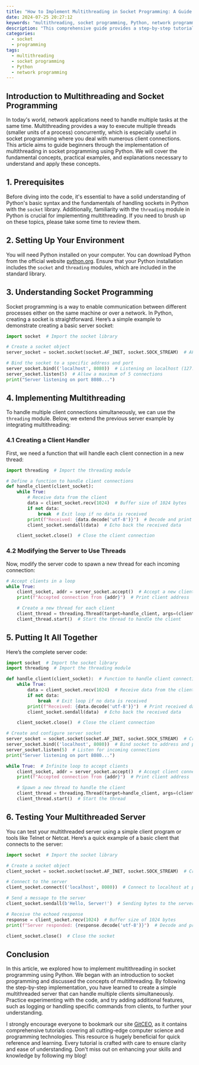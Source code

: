 ```yaml
---
title: "How to Implement Multithreading in Socket Programming: A Guide for Beginners"
date: 2024-07-25 20:27:12
keywords: "multithreading, socket programming, Python, network programming, beginner tutorial"
description: "This comprehensive guide provides a step-by-step tutorial on implementing multithreading in socket programming using Python. It covers fundamental concepts, detailed code examples, and practical usage scenarios for beginners interested in network programming. By the end of this article, readers will have a solid understanding of how to create multithreaded socket applications, which can handle multiple connections simultaneously. We will delve deep into the threading module, socket library, error handling, and best practices for developing efficient network applications. Whether you're building a chat server or any server-client architecture, this guide will equip you with all the necessary skills and knowledge required for successful implementation."
categories:
  - socket
  - programming
tags:
  - multithreading
  - socket programming
  - Python
  - network programming
---
```


## Introduction to Multithreading and Socket Programming

In today's world, network applications need to handle multiple tasks at the same time. Multithreading provides a way to execute multiple threads (smaller units of a process) concurrently, which is especially useful in socket programming where you deal with numerous client connections. This article aims to guide beginners through the implementation of multithreading in socket programming using Python. We will cover the fundamental concepts, practical examples, and explanations necessary to understand and apply these concepts. 

<!-- more -->

## 1. Prerequisites

Before diving into the code, it's essential to have a solid understanding of Python's basic syntax and the fundamentals of handling sockets in Python with the `socket` library. Additionally, familiarity with the `threading` module in Python is crucial for implementing multithreading. If you need to brush up on these topics, please take some time to review them.

## 2. Setting Up Your Environment

You will need Python installed on your computer. You can download Python from the official website [python.org](https://www.python.org/). Ensure that your Python installation includes the `socket` and `threading` modules, which are included in the standard library.

## 3. Understanding Socket Programming

Socket programming is a way to enable communication between different processes either on the same machine or over a network. In Python, creating a socket is straightforward. Here’s a simple example to demonstrate creating a basic server socket:

```python
import socket  # Import the socket library

# Create a socket object
server_socket = socket.socket(socket.AF_INET, socket.SOCK_STREAM)  # AF_INET refers to IPv4, SOCK_STREAM is TCP

# Bind the socket to a specific address and port
server_socket.bind(('localhost', 8080))  # Listening on localhost (127.0.0.1) at port 8080
server_socket.listen(5)  # Allow a maximum of 5 connections
print("Server listening on port 8080...")
```

## 4. Implementing Multithreading

To handle multiple client connections simultaneously, we can use the `threading` module. Below, we extend the previous server example by integrating multithreading:

### 4.1 Creating a Client Handler

First, we need a function that will handle each client connection in a new thread:

```python
import threading  # Import the threading module

# Define a function to handle client connections
def handle_client(client_socket):
    while True:
        # Receive data from the client
        data = client_socket.recv(1024)  # Buffer size of 1024 bytes
        if not data:
            break  # Exit loop if no data is received
        print(f"Received: {data.decode('utf-8')}")  # Decode and print the received data
        client_socket.sendall(data)  # Echo back the received data

    client_socket.close()  # Close the client connection
```

### 4.2 Modifying the Server to Use Threads

Now, modify the server code to spawn a new thread for each incoming connection:

```python
# Accept clients in a loop
while True:
    client_socket, addr = server_socket.accept()  # Accept a new client connection
    print(f"Accepted connection from {addr}")  # Print client address

    # Create a new thread for each client
    client_thread = threading.Thread(target=handle_client, args=(client_socket,))
    client_thread.start()  # Start the thread to handle the client
```

## 5. Putting It All Together

Here’s the complete server code:

```python
import socket  # Import the socket library
import threading  # Import the threading module

def handle_client(client_socket):  # Function to handle client connections
    while True:
        data = client_socket.recv(1024)  # Receive data from the client
        if not data:
            break  # Exit loop if no data is received
        print(f"Received: {data.decode('utf-8')}")  # Print received data
        client_socket.sendall(data)  # Echo back the received data

    client_socket.close()  # Close the client connection

# Create and configure server socket
server_socket = socket.socket(socket.AF_INET, socket.SOCK_STREAM)  # Create socket
server_socket.bind(('localhost', 8080))  # Bind socket to address and port
server_socket.listen(5)  # Listen for incoming connections
print("Server listening on port 8080...")

while True:  # Infinite loop to accept clients
    client_socket, addr = server_socket.accept()  # Accept client connection
    print(f"Accepted connection from {addr}")  # Print client address

    # Spawn a new thread to handle the client
    client_thread = threading.Thread(target=handle_client, args=(client_socket,))
    client_thread.start()  # Start the thread
```

## 6. Testing Your Multithreaded Server

You can test your multithreaded server using a simple client program or tools like Telnet or Netcat. Here’s a quick example of a basic client that connects to the server:

```python
import socket  # Import the socket library

# Create a socket object
client_socket = socket.socket(socket.AF_INET, socket.SOCK_STREAM)  # Create TCP socket

# Connect to the server
client_socket.connect(('localhost', 8080))  # Connect to localhost at port 8080

# Send a message to the server
client_socket.sendall(b'Hello, Server!')  # Sending bytes to the server

# Receive the echoed response
response = client_socket.recv(1024)  # Buffer size of 1024 bytes
print(f"Server responded: {response.decode('utf-8')}")  # Decode and print server response

client_socket.close()  # Close the socket
```

## Conclusion

In this article, we explored how to implement multithreading in socket programming using Python. We began with an introduction to socket programming and discussed the concepts of multithreading. By following the step-by-step implementation, you have learned to create a simple multithreaded server that can handle multiple clients simultaneously. Practice experimenting with the code, and try adding additional features, such as logging or handling specific commands from clients, to further your understanding. 

I strongly encourage everyone to bookmark our site [GitCEO](https://gitceo.com), as it contains comprehensive tutorials covering all cutting-edge computer science and programming technologies. This resource is hugely beneficial for quick reference and learning. Every tutorial is crafted with care to ensure clarity and ease of understanding. Don't miss out on enhancing your skills and knowledge by following my blog!